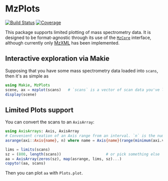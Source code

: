 # MzPlots

[![Build Status](https://github.com/timholy/MzPlots.jl/workflows/CI/badge.svg)](https://github.com/timholy/MzPlots.jl/actions)
[![Coverage](https://codecov.io/gh/timholy/MzPlots.jl/branch/master/graph/badge.svg)](https://codecov.io/gh/timholy/MzPlots.jl)

This package supports limited plotting of mass spectrometry data.
It is designed to be format-agnostic through its use of the [`MzCore`](https://github.com/timholy/MzCore.jl) interface,
although currently only [MzXML](https://github.com/timholy/MzXML.jl) has been implemented.

## Interactive exploration via Makie

Supposing that you have some mass spectrometry data loaded into `scans`, then it's as simple as

```julia
using Makie, MzPlots
scene, ax = mzplot(scans)   # `scans` is a vector of scan data you've loaded from a file
display(scene)
```

## Limited Plots support

You can convert the scans to an `AxisArray`:

```julia
using AxisArrays: Axis, AxisArray
# Convenient creation of an Axis range from an interval. `n` is the number of distinct values in the range.
asrange(axi::Axis{name}, n) where name = Axis{name}(range(minimum(axi.val), stop=maximum(axi.val), length=n))

lims = limits(scans)
sz = (800, length(scans))                    # or pick something else
aa = AxisArray(zeros(sz), map(asrange, lims, sz)...)
copyto!(aa, scans)
```

Then you can plot `aa` with `Plots.plot`.
